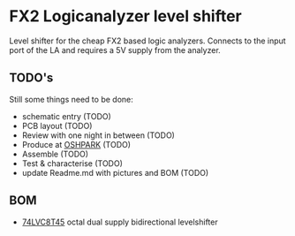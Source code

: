 # FX2 Logicanalyzer level shifter
Level shifter for the cheap FX2 based logic analyzers. Connects to the input port of the LA and requires a 5V supply from the analyzer.
## TODO's
Still some things need to be done:
* schematic entry (TODO)
* PCB layout (TODO)
* Review with one night in between (TODO)
* Produce at [OSHPARK](https://oshpark.com/) (TODO)
* Assemble (TODO)
* Test & characterise (TODO)
* update Readme.md with pictures and BOM (TODO)
## BOM
* [74LVC8T45](https://assets.nexperia.com/documents/data-sheet/74LVC_LVCH8T245.pdf) octal dual supply bidirectional levelshifter




